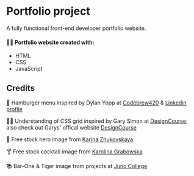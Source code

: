 # Portfolio project
A fully functional front-end developer portfolio website. 
#### 👩‍💻 Portfolio website created with:
* HTML
* CSS
* JavaScript 

## Credits
🍔 Hamburger menu inspired by Dylan Yopp at [Codebrew420](https://www.youtube.com/@codebrew420/featured) & [Linkedin profile](https://www.linkedin.com/in/dylan-yopp/)

🧑‍🏫 Understanding of CSS grid inspired by Gary Simon at [DesignCourse](https://www.youtube.com/@DesignCourse); also check out Garys' offical website [DesignCourse](https://designcourse.com/)

📸 Free stock hero image from [Karina Zhukovskaya](https://www.pexels.com/@karina-zhukovskaya/)

🍸 Free stock cocktail image from [Karolina Grabowska](https://www.pexels.com/@karolina-grabowska/)

📚 Bar-One & Tiger image from projects at [Juno College](https://junocollege.com/)


